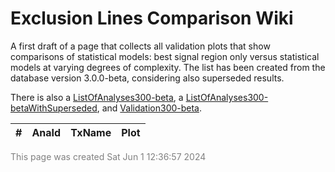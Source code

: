 # Exclusion Lines Comparison Wiki
A first draft of a page that collects all validation plots that show comparisons of statistical models:
best signal region only versus statistical models at varying degrees of complexity.
The list has been created from the database version 3.0.0-beta, considering also superseded results.

There is also a [ListOfAnalyses300-beta](https://smodels.github.io/docs/ListOfAnalyses300-beta), a [ListOfAnalyses300-betaWithSuperseded](https://smodels.github.io/docs/ListOfAnalyses300-betaWithSuperseded), and [Validation300-beta](Validation300-beta).

| **#** | **AnaId** | **TxName** | **Plot** |
| ----- | --------- | ---------- | -------- |

<font color='grey'>This page was created Sat Jun  1 12:36:57 2024</font>
